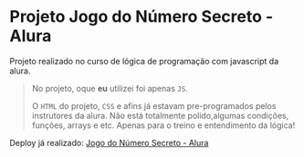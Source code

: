 # Projeto Jogo do Número Secreto - Alura

Projeto realizado no curso de lógica de programação com javascript da alura.

> No projeto, oque **eu** utilizei foi apenas ```JS```.
> 
> O ```HTML``` do projeto, ```CSS``` e afins já estavam pre-programados pelos instrutores da alura.
> Não está totalmente polido,algumas condições, funções, arrays e etc. Apenas para o treino e entendimento da lógica!

Deploy já realizado: [Jogo do Número Secreto - Alura](https://jogo-coral-six.vercel.app/)
